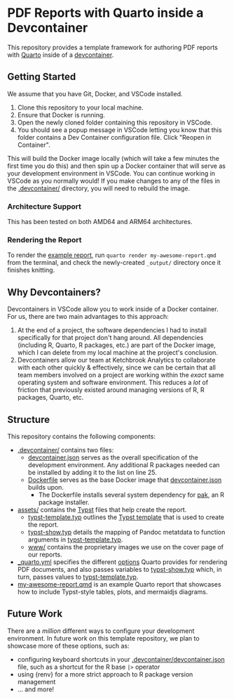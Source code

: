 # PDF Reports with Quarto inside a Devcontainer

This repository provides a template framework for authoring PDF reports with [Quarto](https://quarto.org/) inside of a [devcontainer](https://code.visualstudio.com/docs/devcontainers/containers).

## Getting Started

We assume that you have Git, Docker, and VSCode installed.

1. Clone this repository to your local machine.
2. Ensure that Docker is running.
3. Open the newly cloned folder containing this repository in VSCode.
4. You should see a popup message in VSCode letting you know that this folder contains a Dev Container configuration file. Click "Reopen in Container".

This will build the Docker image locally (which will take a few minutes the first time you do this) and then spin up a Docker container that will serve as your development environment in VSCode. You can continue working in VSCode as you normally would! If you make changes to any of the files in the [.devcontainer/](.devcontainer/) directory, you will need to rebuild the image.

### Architecture Support

This has been tested on both AMD64 and ARM64 architectures.

### Rendering the Report

To render the [example report](my-awesome-report.qmd), run `quarto render my-awesome-report.qmd` from the terminal, and check the newly-created `_output/` directory once it finishes knitting.

## Why Devcontainers?

Devcontainers in VSCode allow you to work inside of a Docker container. For us, there are two main advantages to this approach:

1. At the end of a project, the software dependencies I had to install specifically for that project don't hang around. All dependencies (including R, Quarto, R packages, etc.) are part of the Docker image, which I can delete from my local machine at the project's conclusion.
2. Devcontainers allow our team at Ketchbrook Analytics to collaborate with each other quickly & effectively, since we can be certain that all team members involved on a project are working within the *exact* same operating system and software environment. This reduces a *lot* of friction that previously existed around managing versions of R, R packages, Quarto, etc.

## Structure

This repository contains the following components:

* [.devcontainer/](.devcontainer/) contains two files:
    + [devcontainer.json](.devcontainer/devcontainer.json) serves as the overall specification of the development environment. Any additional R packages needed can be installed by adding it to the list on line 25.
    + [Dockerfile](.devcontainer/Dockerfile) serves as the base Docker image that [devcontainer.json](.devcontainer/devcontainer.json) builds upon.
        + The Dockerfile installs several system dependency for [pak](https://pak.r-lib.org/), an R package installer.
* [assets/](assets/) contains the [Typst](https://quarto.org/docs/output-formats/typst.html) files that help create the report.
    + [typst-template.typ](assets/typst-template.typ) outlines the [Typst template](https://typst.app/docs/tutorial/making-a-template/) that is used to create the report.
    + [typst-show.typ](assets/typst-show.typ) details the mapping of Pandoc metatdata to function arguments in [typst-template.typ](assets/typst-template.typ).
    + [www/](assets/www/) contains the proprietary images we use on the cover page of our reports.
* [_quarto.yml](_quarto.yml) specifies the different [options](https://quarto.org/docs/reference/formats/typst.html) Quarto provides for rendering PDF documents, and also passes variables to [typst-show.typ](assets/typst-show.typ) which, in turn, passes values to [typst-template.typ](assets/typst-template.typ).
* [my-awesome-report.qmd](my-awesome-report.qmd) is an example Quarto report that showcases how to include Typst-style tables, plots, and mermaidjs diagrams.

## Future Work

There are a *million* different ways to configure your development environment. In future work on this template repository, we plan to showcase more of these options, such as:

* configuring keyboard shortcuts in your [.devcontainer/devcontainer.json](.devcontainer/devcontainer.json) file, such as a shortcut for the R base `|>` operator
* using {renv} for a more strict approach to R package version management
* ... and more!
